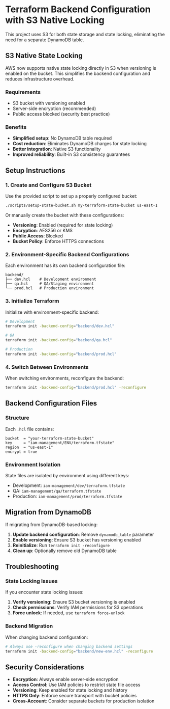 # Terraform Backend Configuration with S3 Native Locking

This project uses S3 for both state storage and state locking, eliminating the need for a separate DynamoDB table.

## S3 Native State Locking

AWS now supports native state locking directly in S3 when versioning is enabled on the bucket. This simplifies the backend configuration and reduces infrastructure overhead.

### Requirements

- S3 bucket with versioning enabled
- Server-side encryption (recommended)
- Public access blocked (security best practice)

### Benefits

- **Simplified setup**: No DynamoDB table required
- **Cost reduction**: Eliminates DynamoDB charges for state locking
- **Better integration**: Native S3 functionality
- **Improved reliability**: Built-in S3 consistency guarantees

## Setup Instructions

### 1. Create and Configure S3 Bucket

Use the provided script to set up a properly configured bucket:

```bash
./scripts/setup-state-bucket.sh my-terraform-state-bucket us-east-1
```

Or manually create the bucket with these configurations:
- **Versioning**: Enabled (required for state locking)
- **Encryption**: AES256 or KMS
- **Public Access**: Blocked
- **Bucket Policy**: Enforce HTTPS connections

### 2. Environment-Specific Backend Configurations

Each environment has its own backend configuration file:

```
backend/
├── dev.hcl    # Development environment
├── qa.hcl     # QA/Staging environment
└── prod.hcl   # Production environment
```

### 3. Initialize Terraform

Initialize with environment-specific backend:

```bash
# Development
terraform init -backend-config="backend/dev.hcl"

# QA
terraform init -backend-config="backend/qa.hcl"

# Production
terraform init -backend-config="backend/prod.hcl"
```

### 4. Switch Between Environments

When switching environments, reconfigure the backend:

```bash
terraform init -backend-config="backend/prod.hcl" -reconfigure
```

## Backend Configuration Files

### Structure

Each `.hcl` file contains:

```hcl
bucket  = "your-terraform-state-bucket"
key     = "iam-management/ENV/terraform.tfstate"
region  = "us-east-1"
encrypt = true
```

### Environment Isolation

State files are isolated by environment using different keys:
- Development: `iam-management/dev/terraform.tfstate`
- QA: `iam-management/qa/terraform.tfstate`
- Production: `iam-management/prod/terraform.tfstate`

## Migration from DynamoDB

If migrating from DynamoDB-based locking:

1. **Update backend configuration**: Remove `dynamodb_table` parameter
2. **Enable versioning**: Ensure S3 bucket has versioning enabled
3. **Reinitialize**: Run `terraform init -reconfigure`
4. **Clean up**: Optionally remove old DynamoDB table

## Troubleshooting

### State Locking Issues

If you encounter state locking issues:

1. **Verify versioning**: Ensure S3 bucket versioning is enabled
2. **Check permissions**: Verify IAM permissions for S3 operations
3. **Force unlock**: If needed, use `terraform force-unlock`

### Backend Migration

When changing backend configuration:

```bash
# Always use -reconfigure when changing backend settings
terraform init -backend-config="backend/new-env.hcl" -reconfigure
```

## Security Considerations

- **Encryption**: Always enable server-side encryption
- **Access Control**: Use IAM policies to restrict state file access
- **Versioning**: Keep enabled for state locking and history
- **HTTPS Only**: Enforce secure transport with bucket policies
- **Cross-Account**: Consider separate buckets for production isolation